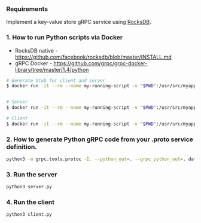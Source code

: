 ### Requirements

Implement a key-value store gRPC service using [RocksDB](https://pypi.python.org/pypi/python-rocksdb).

### 1. How to run Python scripts via Docker

* RocksDB native - https://github.com/facebook/rocksdb/blob/master/INSTALL.md
* gRPC Docker - https://github.com/grpc/grpc-docker-library/tree/master/1.4/python
 
```sh
# Generate Stub for client and server
$ docker run -it --rm --name my-running-script -v "$PWD":/usr/src/myapp -w /usr/src/myapp grpc/python:1.4 python3 -m grpc.tools.protoc -I. --python_out=. --grpc_python_out=. datastore.proto


# Server
$ docker run -it --rm --name my-running-script -v "$PWD":/usr/src/myapp -w /usr/src/myapp grpc/python:1.4 python3 server.py

# Client
$ docker run -it --rm --name my-running-script -v "$PWD":/usr/src/myapp -w /usr/src/myapp grpc/python:1.4 python3 client.py

```

### 2. How to generate Python gRPC code from your .proto service definition.

```sh
python3 -m grpc.tools.protoc -I. --python_out=. --grpc_python_out=. datastore.proto 
```

### 3. Run the server

```sh
python3 server.py
```

### 4. Run the client

```sh
python3 client.py
```